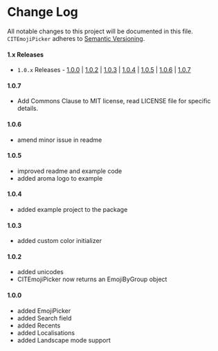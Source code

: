 # Change Log
All notable changes to this project will be documented in this file.
`CITEmojiPicker` adheres to [Semantic Versioning](https://semver.org/).

#### 1.x Releases
- `1.0.x` Releases - [1.0.0](#100) | [1.0.2](#102) | [1.0.3](#103) | [1.0.4](#104) | [1.0.5](#105) | [1.0.6](#106) | [1.0.7](#107)

#### 1.0.7

- Add Commons Clause to MIT license, read LICENSE file for specific details.

#### 1.0.6

- amend minor issue in readme

#### 1.0.5

- improved readme and example code
- added aroma logo to example

#### 1.0.4

- added example project to the package

#### 1.0.3

- added custom color initializer

#### 1.0.2

- added unicodes
- CITEmojiPicker now returns an EmojiByGroup object

#### 1.0.0

- added EmojiPicker
- added Search field
- added Recents
- added Localisations
- added Landscape mode support
